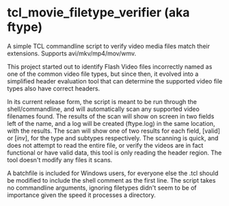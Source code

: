# tcl_movie_filetype_verifier (aka ftype)
A simple TCL commandline script to verify video media files match their extensions. 
Supports avi/mkv/mp4/mov/wmv.

This project started out to identify Flash Video files incorrectly named as one of the common video file types,
but since then, it evolved into a simplified header evaluation tool that can determine the supported video file
types also have correct headers.

In its current release form, the script is meant to be run through the shell/commandline, and will automatically
scan any supported video filenames found. The results of the scan will show on screen in two fields left of the
name, and a log will be created (ftype.log) in the same location, with the results. The scan will show one of two
results for each field, [valid] or [*inv*], for the type and subtypes respectively. The scanning is quick, and
does not attempt to read the entire file, or verify the videos are in fact functional or have valid data, this
tool is only reading the header region. The tool doesn't modify any files it scans.

A batchfile is included for Windows users, for everyone else the .tcl should be modified to include the shell 
comment as the first line. The script takes no commandline arguments, ignoring filetypes didn't seem to be of
importance given the speed it processes a directory.
